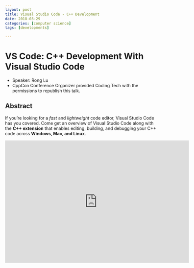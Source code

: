 ```yaml
---
layout: post
title: Visual Studio Code - C++ Development
date: 2018-03-29
categories: [computer science]
tags: [developments]

---
```


VS Code: C++ Development With Visual Studio Code
========

* Speaker: Rong Lu
* CppCon Conference Organizer provided Coding Tech with the permissions to republish this talk.

## Abstract

If you’re looking for a *fast* and *lightweight* code editor, Visual Studio Code has you covered. Come get an overview of Visual Studio Code along with the **C++ extension** that enables editing, building, and debugging your C++ code across **Windows, Mac, and Linux**.

<iframe width="600" height="400" src="https://www.youtube.com/embed/X7CXjKGi_ro" frameborder="0" allow="autoplay; encrypted-media" allowfullscreen></iframe>

